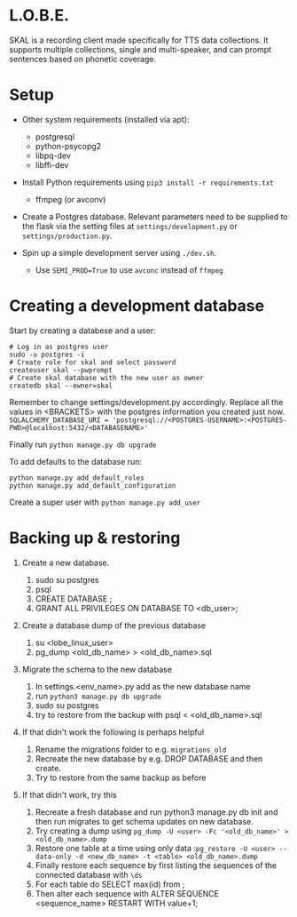 # L.O.B.E.
SKAL is a recording client made specifically for TTS data collections. It supports multiple collections, single and multi-speaker, and can prompt sentences based on phonetic coverage.

# Setup
* Other system requirements (installed via apt):
    * postgresql
    * python-psycopg2
    * libpq-dev
    * libffi-dev

* Install Python requirements using `pip3 install -r requirements.txt`
    * ffmpeg (or avconv)

* Create a Postgres database. Relevant parameters need to be supplied to the flask via the setting files at `settings/development.py` or `settings/production.py`.
* Spin up a simple development server using `./dev.sh`.
    * Use `SEMI_PROD=True` to use `avconc` instead of `ffmpeg`
# Creating a development database
Start by creating a databese and a user:

```
# Log in as postgres user
sudo -u postgres -i
# Create role for skal and select password
createuser skal --pwprompt
# Create skal database with the new user as owner
createdb skal --owner=skal
```
Remember to change settings/development.py accordingly. Replace all the values in \<BRACKETS\> with the postgres information you created just now.
`SQLALCHEMY_DATABASE_URI = 'postgresql://<POSTGRES-USERNAME>:<POSTGRES-PWD>@localhost:5432/<DATABASENAME>'`

Finally run `python manage.py db upgrade`

To add defaults to the database run:

```
python manage.py add_default_roles
python manage.py add_default_configuration
```

Create a super user with `python manage.py add_user`

# Backing up & restoring
1. Create a new database.
    1. sudo su postgres
    2. psql
    3. CREATE DATABASE <name>;
    4. GRANT ALL PRIVILEGES ON DATABASE <name> TO <db_user>;

2. Create a database dump of the previous database
    1. su <lobe_linux_user>
    2. pg_dump <old_db_name> > <old_db_name>.sql

3. Migrate the schema to the new database
    1. In settings.<env_name>.py add <name> as the new database name
    2. run `python3 manage.py db upgrade`
    3. sudo su postgres
    4. try to restore from the backup with psql <name> < <old_db_name>.sql

4. If that didn't work the following is perhaps helpful
    1. Rename the migrations folder to e.g. `migrations_old`
    2. Recreate the new database by e.g. DROP DATABASE <name> and then create.
    3. Try to restore from the same backup as before

5. If that didn't work, try this
    1. Recreate a fresh database and run python3 manage.py db init and then run migrates to get schema updates on new database.
    2. Try creating a dump using `pg_dump -U <user> -Fc '<old_db_name>' > <old_db_name>.dump`
    3. Restore one table at a time using only data :`pg_restore -U <user> --data-only -d <new_db_name> -t <table> <old_db_name>.dump`
    4. Finally restore each sequence by first listing the sequences of the connected database with `\ds`
    5. For each table do SELECT max(id) from <table>;
    6. Then alter each sequence with ALTER SEQUENCE <sequence_name> RESTART WITH value+1;
